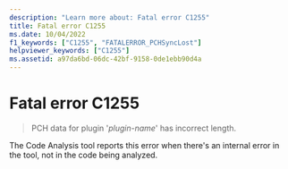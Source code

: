 ```yaml
---
description: "Learn more about: Fatal error C1255"
title: Fatal error C1255
ms.date: 10/04/2022
f1_keywords: ["C1255", "FATALERROR_PCHSyncLost"]
helpviewer_keywords: ["C1255"]
ms.assetid: a97da6bd-06dc-42bf-9158-0de1ebb90d4a
---
```

# Fatal error C1255

> PCH data for plugin '*plugin-name*' has incorrect length.

The Code Analysis tool reports this error when there's an internal error in the tool, not in the code being analyzed.
